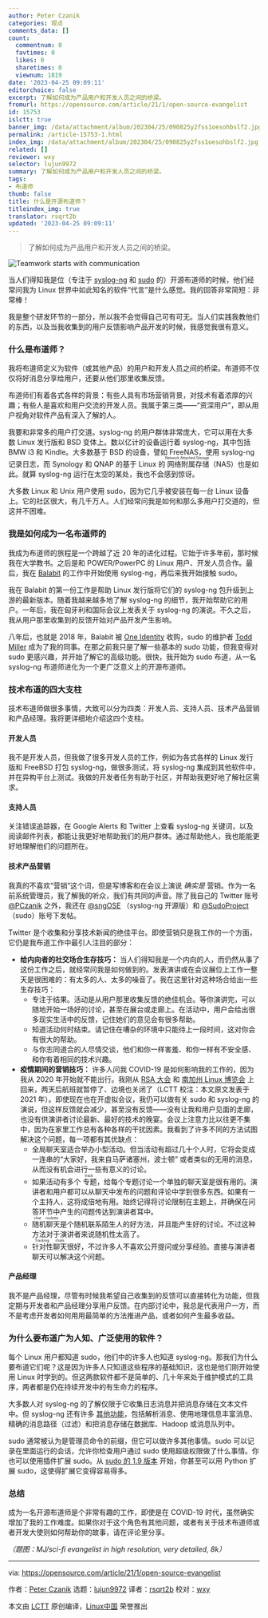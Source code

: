 ```yaml
---
author: Peter Czanik
categories: 观点
comments_data: []
count:
  commentnum: 0
  favtimes: 0
  likes: 0
  sharetimes: 0
  viewnum: 1819
date: '2023-04-25 09:09:11'
editorchoice: false
excerpt: 了解如何成为产品用户和开发人员之间的桥梁。
fromurl: https://opensource.com/article/21/1/open-source-evangelist
id: 15753
islctt: true
banner_img: /data/attachment/album/202304/25/090825y2fss1oesohbslf2.jpg
permalink: /article-15753-1.html
index_img: /data/attachment/album/202304/25/090825y2fss1oesohbslf2.jpg.thumb.jpg
related: []
reviewer: wxy
selector: lujun9972
summary: 了解如何成为产品用户和开发人员之间的桥梁。
tags:
- 布道师
thumb: false
title: 什么是开源布道师？
titleindex_img: true
translator: rsqrt2b
updated: '2023-04-25 09:09:11'
---
```



> 
> 了解如何成为产品用户和开发人员之间的桥梁。
> 
> 
> 


![](/data/attachment/album/202304/25/090825y2fss1oesohbslf2.jpg "Teamwork starts with communication ")


当人们得知我是位（专注于 [syslog-ng](https://www.syslog-ng.com/) 和 [sudo](https://www.sudo.ws/) 的）开源布道师的时候，他们经常问我为 Linux 世界中如此知名的软件“代言”是什么感觉。我的回答非常简短：非常棒！


我是整个研发环节的一部分，所以我不会觉得自己可有可无。当人们实践我教他们的东西，以及当我收集到的用户反馈影响产品开发的时候，我感觉我很有意义。


### 什么是布道师？


我将布道师定义为软件（或其他产品）的用户和开发人员之间的桥梁。布道师不仅仅将好消息分享给用户，还要从他们那里收集反馈。


布道师们有着各式各样的背景：有些人具有市场营销背景，对技术有着浓厚的兴趣；有些人是喜欢和用户交流的开发人员。我属于第三类——“资深用户”，即从用户视角对软件产品有深入了解的人。


我要和非常多的用户打交道。syslog-ng 的用户群体非常庞大，它可以用在大多数 Linux 发行版和 BSD 变体上。数以亿计的设备运行着 syslog-ng，其中包括 BMW i3 和 Kindle。大多数基于 BSD 的设备，譬如 FreeNAS，使用 syslog-ng 记录日志，而 Synology 和 QNAP 的基于 Linux 的<ruby> 网络附属存储 <rt>  Network Attached Storage </rt></ruby>（NAS）也是如此。就算 syslog-ng 运行在太空的某处，我也不会感到惊讶。


大多数 Linux 和 Unix 用户使用 sudo，因为它几乎被安装在每一台 Linux 设备上。它的社区很大，有几千万人。人们经常问我是如何和那么多用户打交道的，但这并不困难。


### 我是如何成为一名布道师的


我成为布道师的旅程是一个跨越了近 20 年的进化过程。它始于许多年前，那时候我在大学教书。之后是和 POWER/PowerPC 的 Linux 用户、开发人员合作。最后，我在 [Balabit](https://en.wikipedia.org/wiki/Balabit) 的工作中开始使用 syslog-ng，再后来我开始接触 sudo。


我在 Balabit 的第一份工作是帮助 Linux 发行版将它们的 syslog-ng 包升级到上游的最新版本。随着我越来越多地了解 syslog-ng 的细节，我开始帮助它的用户。一年后，我在匈牙利和国际会议上发表关于 syslog-ng 的演说。不久之后，我从用户那里收集到的反馈开始对产品开发产生影响。


八年后，也就是 2018 年，Balabit 被 [One Identity](https://www.oneidentity.com/) 收购，sudo 的维护者 [Todd Miller](https://www.linkedin.com/in/millert/) 成为了我的同事。在那之前我只是了解一些基本的 sudo 功能，但我变得对 sudo 更感兴趣，并开始了解它的高级功能。很快，我开始为 sudo 布道，从一名 syslog-ng 布道师进化为一个更广泛意义上的开源布道师。


### 技术布道的四大支柱


技术布道师做很多事情，大致可以分为四类：开发人员、支持人员、技术产品营销和产品经理。我将更详细地介绍这四个支柱。


#### 开发人员


我不是开发人员，但我做了很多开发人员的工作，例如为各式各样的 Linux 发行版和 FreeBSD 打包 syslog-ng，做很多测试，将 syslog-ng 集成到其他软件中，并在异构平台上测试。我做的开发者任务有助于社区，并帮助我更好地了解社区需求。


#### 支持人员


关注错误追踪器，在 Google Alerts 和 Twitter 上查看 syslog-ng 关键词，以及阅读邮件列表，都能让我更好地帮助我们的用户群体。通过帮助他人，我也能能更好地理解他们的问题所在。


#### 技术产品营销


我真的不喜欢“营销”这个词，但是写博客和在会议上演说 *确实是* 营销。作为一名前系统管理员，我了解我的听众，我们有共同的声音。除了我自己的 Twitter 账号 [@PCzanik](https://twitter.com/PCzanik) 之外，我还在 [@sngOSE](https://twitter.com/sngose) （syslog-ng 开源版）和 [@SudoProject](https://twitter.com/SudoProject) （sudo）账号下发帖。


Twitter 是个收集和分享技术新闻的绝佳平台。即使营销只是我工作的一个方面，它仍是我布道工作中最引人注目的部分：


* **给内向者的社交场合生存技巧：** 当人们得知我是一个内向的人，而仍然从事了这份工作之后，就经常问我是如何做到的。发表演讲或在会议展位上工作一整天是很困难的：有太多的人、太多的噪音了。我在这里针对这种场合给出一些生存技巧：
	+ 专注于结果。活动是从用户那里收集反馈的绝佳机会。等你演讲完，可以随地开始一场好的讨论，甚至在展台或走廊上。在活动中，用户会给出很多现实生活中的反馈，记住她们的意见会有很多帮助。
	+ 知道活动何时结束。请记住在嘈杂的环境中只能待上一段时间，这对你会有很大的帮助。
	+ 与你志同道合的人尽情交谈，他们和你一样害羞、和你一样有不安全感、和你有着相同的技术兴趣。
* **疫情期间的营销技巧：** 许多人问我 COVID-19 是如何影响我的工作的，因为我从 2020 年开始就不能出行。我刚从 [RSA 大会](https://www.rsaconference.com/usa/us-2020) 和 [南加州 Linux 博览会](https://www.socallinuxexpo.org/scale/18x) 上回来，两天后航班就暂停了、边境也关闭了（LCTT 校注：本文原文发表于 2021 年）。即使现在也在开虚拟会议，我仍可以做有关 sudo 和 syslog-ng 的演说，但这样反馈就会减少，甚至没有反馈——没有让我和用户见面的走廊，也没有供演讲者讨论最新、最好的技术的晚宴。会议上注意力比以往更不集中，因为在家里工作总有各种各样的干扰因素。我看到了许多不同的方法试图解决这个问题，每一项都有其优缺点：
	+ 全局聊天室适合举办小型活动。但当活动有超过几十个人时，它将会变成一连串的“大家好，我来自马萨诸塞州，波士顿” 或者类似的无用的消息，从而没有机会进行一些有意义的讨论。
	+ 如果活动有多个<ruby> 专题 <rt>  track </rt></ruby>，给每个专题讨论一个单独的聊天室是很有用的。演讲者和用户都可以从聊天中发布的问题和评论中学到很多东西。如果有一个主持人，这将成倍地有用。始终记得将讨论限制在主题上，并确保在问答环节中产生的问题传达到演讲者耳中。
	+ <ruby> 随机聊天 <rt>  chat roulette </rt></ruby>是个随机联系陌生人的好方法，并且能产生好的讨论。不过这种方法对于演讲者来说随机性太高了。
	+ <ruby> 针对性聊天 <rt>  Tracking chats </rt></ruby>很好，不过许多人不喜欢公开提问或分享经验。直接与演讲者聊天可以解决这个问题。


#### 产品经理


我不是产品经理，尽管有时候我希望自己收集到的反馈可以直接转化为功能，但我定期与开发者和产品经理分享用户反馈。在内部讨论中，我总是代表用户一方，而不是考虑开发者如何用用最简单的方法推进产品，或者如何产生最多收益。


### 为什么要布道广为人知、广泛使用的软件？


每个 Linux 用户都知道 sudo，他们中的许多人也知道 syslog-ng。那我们为什么要布道它们呢？这是因为许多人只知道这些程序的基础知识，这也是他们刚开始使用 Linux 时学到的。但这两款软件都不是简单的、几十年来处于维护模式的工具序，两者都是仍在持续开发中的有生命力的程序。


大多数人对 syslog-ng 的了解仅限于它收集日志消息并把消息存储在文本文件中。但 syslog-ng 还有许多 [其他功能](https://www.syslog-ng.com/community/b/blog/posts/building-blocks-of-syslog-ng)，包括解析消息、使用地理信息丰富消息、精确的消息路径（过滤）和把消息存储在数据库、Hadoop 或消息队列中。


sudo 通常被认为是管理员命令的前缀，但它可以做许多其他事情。sudo 可以记录在里面运行的会话，允许你检查用户通过 sudo 使用超级权限做了什么事情。你也可以使用插件扩展 sudo。从 [sudo 的 1.9 版本](https://opensource.com/article/20/10/sudo-19) 开始，你甚至可以用 Python 扩展 sudo，这使得扩展它变得容易得多。


### 总结


成为一名开源布道师是个非常有趣的工作，即使是在 COVID-19 时代，虽然确实增加了我的工作难度。如果你对于这个角色有其他问题，或者有关于技术布道师或者开发大使则如何帮助你的故事，请在评论里分享。


*（题图：MJ/sci-fi evangelist in high resolution, very detailed, 8k）*




---


via: <https://opensource.com/article/21/1/open-source-evangelist>


作者：[Peter Czanik](https://opensource.com/users/czanik) 选题：[lujun9972](https://github.com/lujun9972) 译者：[rsqrt2b](https://github.com/rsqrt2b) 校对：[wxy](https://github.com/wxy)


本文由 [LCTT](https://github.com/LCTT/TranslateProject) 原创编译，[Linux中国](https://linux.cn/) 荣誉推出
